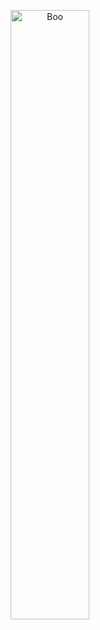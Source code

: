 <p align="center">
  <img width="50%" alt="Boo" src="https://github.com/user-attachments/assets/f5709de2-761c-4df5-9f94-598968b5d04b">
</p>

